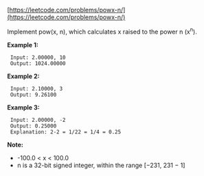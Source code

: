 [https://leetcode.com/problems/powx-n/](https://leetcode.com/problems/powx-n/)

Implement pow(x, n), which calculates x raised to the power n (x<sup>n</sup>).


**Example 1:**
```
 Input: 2.00000, 10
 Output: 1024.00000
```

**Example 2:**
```
 Input: 2.10000, 3
 Output: 9.26100
```

**Example 3:**
```
 Input: 2.00000, -2
 Output: 0.25000
 Explanation: 2-2 = 1/22 = 1/4 = 0.25
```

**Note:**
* -100.0 < x < 100.0
* n is a 32-bit signed integer, within the range [−231, 231 − 1]